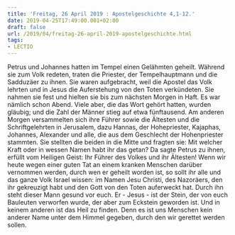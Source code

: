 ```yaml
---
title: 'Freitag, 26 April 2019 : Apostelgeschichte 4,1-12.'
date: 2019-04-25T17:49:00.001+02:00
draft: false
url: /2019/04/freitag-26-april-2019-apostelgeschichte.html
tags: 
- LECTIO
---
```


Petrus und Johannes hatten im Tempel einen Gelähmten geheilt. Während sie zum Volk redeten, traten die Priester, der Tempelhauptmann und die Sadduzäer zu ihnen. Sie waren aufgebracht, weil die Apostel das Volk lehrten und in Jesus die Auferstehung von den Toten verkündeten. Sie nahmen sie fest und hielten sie bis zum nächsten Morgen in Haft. Es war nämlich schon Abend. Viele aber, die das Wort gehört hatten, wurden gläubig; und die Zahl der Männer stieg auf etwa fünftausend. Am anderen Morgen versammelten sich ihre Führer sowie die Ältesten und die Schriftgelehrten in Jerusalem, dazu Hannas, der Hohepriester, Kajaphas, Johannes, Alexander und alle, die aus dem Geschlecht der Hohenpriester stammten. Sie stellten die beiden in die Mitte und fragten sie: Mit welcher Kraft oder in wessen Namen habt ihr das getan? Da sagte Petrus zu ihnen, erfüllt vom Heiligen Geist: Ihr Führer des Volkes und ihr Ältesten! Wenn wir heute wegen einer guten Tat an einem kranken Menschen darüber vernommen werden, durch wen er geheilt worden ist, so sollt ihr alle und das ganze Volk Israel wissen: im Namen Jesu Christi, des Nazoräers, den ihr gekreuzigt habt und den Gott von den Toten auferweckt hat. Durch ihn steht dieser Mann gesund vor euch. Er - Jesus - ist der Stein, der von euch Bauleuten verworfen wurde, der aber zum Eckstein geworden ist. Und in keinem anderen ist das Heil zu finden. Denn es ist uns Menschen kein anderer Name unter dem Himmel gegeben, durch den wir gerettet werden sollen.